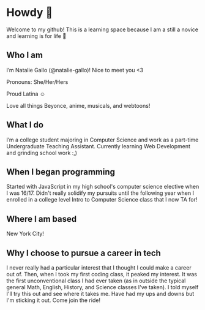 # Howdy 🤠

Welcome to my github! This is a learning space because I am a still a novice and learning is for life 🫡

## Who I am

I’m Natalie Gallo (@natalie-gallo)! Nice to meet you <3

Pronouns: She/Her/Hers

Proud Latina ☺️

Love all things Beyonce, anime, musicals, and webtoons!

## What I do

I’m a college student majoring in Computer Science and work as a part-time Undergraduate Teaching Assistant. Currently learning Web Development and grinding school work :,)

## When I began programming

Started with JavaScript in my high school's computer science elective when I was 16/17. Didn't really solidify my pursuits until the following year
when I enrolled in a college level Intro to Computer Science class that I now TA for!

## Where I am based

New York City!

## Why I choose to pursue a career in tech

I never really had a particular interest that I thought I could make a career out of. Then, when I took my first coding class, it peaked my interest. 
It was the first unconventional class I had ever taken (as in outside the typical general Math, English, History, and Science classes I've taken). I 
told myself I'll try this out and see where it takes me. Have had my ups and downs but I'm sticking it out. Come join the ride!


<!---
natalie-gallo/natalie-gallo is a ✨ special ✨ repository because its `README.md` (this file) appears on your GitHub profile.
You can click the Preview link to take a look at your changes.
--->
